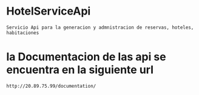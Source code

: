 # HotelServiceApi
    Servicio Api para la generacion y admnistracion de reservas, hoteles, habitaciones

# la Documentacion de las api se encuentra en la siguiente url

    http://20.89.75.99/documentation/



